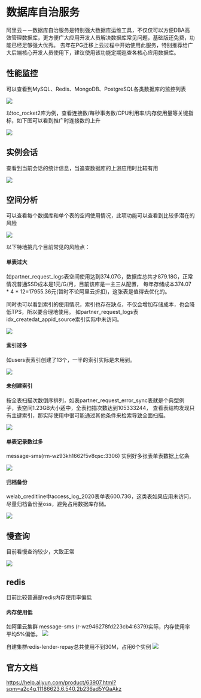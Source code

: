 
# 数据库自治服务
阿里云－－数据库自治服务是特别强大数据库运维工具，不仅仅可以方便DBA高效管理数据库，更方便广大应用开发人员解决数据库常见问题，基础版还免费，功能已经足够强大优秀。
去年在PG迁移上云过程中开始使用此服务，特别推荐给广大后端核心开发人员使用下，建议使用该功能定期巡查各核心应用数据库。

## 性能监控

可以查看到MySQL、Redis、MongoDB、PostgreSQL各类数据库的监控列表

![](img/das-1.png) 

以toc_rocket2库为例，查看连接数/每秒事务数/CPU利用率/内存使用量等关键指标，如下图可以看到推广时连接数的上升

![](img/das-2.png) 

## 实例会话

查看到当前会话的统计信息，当追查数据库的上游应用时比较有用

![](img/das-3.png) 

## 空间分析

可以查看每个数据库和单个表的空间使用情况，此项功能可以查看到比较多潜在的风险

![](img/das-4.png) 

以下特地挑几个目前常见的风险点：

#### 单表过大

如partner_request_logs表空间使用达到374.07G，数据库总共才879.18G，正常情况普通SSD成本是1元/G/月，目前该库是一主三从配置，
每年存储成本374.07 * 4 * 12=17955.36元(暂时不论阿里云折扣)，这张表是值得去优化的。

同时也可以看到索引的使用情况，索引也存在缺点，不仅会增加存储成本，也会降低TPS，所以要合理地使用。
如partner_request_logs表idx_createdat_appid_source索引实际中未访问。

![](img/das-5.png) 

#### 索引过多
如users表索引创建了13个，一半的索引实际是未用到。

![](img/das-6.png) 

#### 未创建索引
按全表扫描次数倒序排列，如表partner_request_error_sync表就是个典型例子，表空间1.23GB大小适中，全表扫描次数达到105333244，
查看表结构发现只有主键索引，那实际使用中很可能通过其他条件来检索导致全面扫描。

![](img/das-7.png) 

#### 单表记录数过多

message-sms(rm-wz93kh1662f5v8qsc:3306) 实例好多张表单表数据上亿条

![](img/das-8.png) 

#### 归档备份
welab_creditline中access_log_2020表单表600.73G，这类表如果应用未访问，尽量归档备份至oss，避免占用数据库存储。

![](img/das-9.png) 

## 慢查询

目前看慢查询较少，大致正常

![](img/das-10.png) 

## redis

目前比较普遍是redis内存使用率偏低

#### 内存使用低
如阿里云集群 message-sms (r-wz946278fd223cb4:6379)实际，内存使用率平均5%偏低。
![](img/das-12.png) 

自建集群redis-lender-repay总共使用不到30M，占用6个实例
![](img/das-13.png) 

## 官方文档
https://help.aliyun.com/product/63907.html?spm=a2c4g.11186623.6.540.2b236ad5YQaAkz